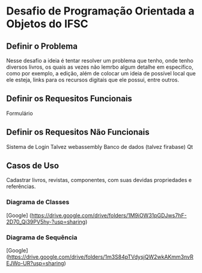 # Desafio de Programação Orientada a Objetos do IFSC

## Definir o Problema
Nesse desafio a ideia é tentar resolver um problema que tenho, onde tenho diversos livros, os quais as vezes não lemrbo algum detalhe em específico, como por exemplo, a edição, além de colocar um ideia de possível local que ele esteja, links para os recursos digitais que ele possui, entre outros.

## Definir os Requesitos Funcionais
Formulário


## Definir os Requesitos Não Funcionais
Sistema de Login
Talvez webassembly
Banco de dados (talvez firabase)
Qt

## Casos de Uso
Cadastrar livros, revistas, componentes, com suas devidas propriedades e referências.

### Diagrama de Classes
[Google] (https://drive.google.com/drive/folders/1M9iOW31pGDJws7hF-2D70_Qi39PV5hy-?usp=sharing)

### Diagrama de Sequência
[Google] (https://drive.google.com/drive/folders/1m3S84pTVdysjQW2wkAKmm3nvREJWo-UR?usp=sharing)